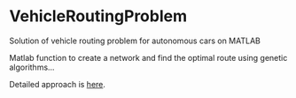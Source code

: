 # VehicleRoutingProblem
Solution of vehicle routing problem for autonomous cars on MATLAB

Matlab function to create a network and find the optimal route using genetic algorithms...

Detailed approach is [here](https://github.com/onurerkin/VehicleRoutingProblem/blob/master/SHORTEST%20PATH%20PROBLEM%20WITH%20GENETIC%20ALGORITHM.docx).
